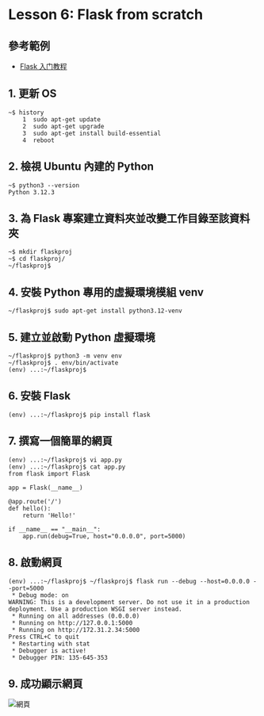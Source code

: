 # Lesson 6: Flask from scratch

## 參考範例

* [Flask 入门教程](https://tutorial.helloflask.com/)

## 1. 更新 OS

```
~$ history
    1  sudo apt-get update
    2  sudo apt-get upgrade
    3  sudo apt-get install build-essential
    4  reboot
```

## 2. 檢視 Ubuntu 內建的 Python

```
~$ python3 --version
Python 3.12.3
```

## 3. 為 Flask 專案建立資料夾並改變工作目錄至該資料夾

```
~$ mkdir flaskproj
~$ cd flaskproj/
~/flaskproj$
```

## 4. 安裝 Python 專用的虛擬環境模組 venv

```
~/flaskproj$ sudo apt-get install python3.12-venv
```

## 5. 建立並啟動 Python 虛擬環境

```
~/flaskproj$ python3 -m venv env
~/flaskproj$ . env/bin/activate
(env) ...:~/flaskproj$
```

## 6. 安裝 Flask

```
(env) ...:~/flaskproj$ pip install flask
```

## 7. 撰寫一個簡單的網頁

```
(env) ...:~/flaskproj$ vi app.py
(env) ...:~/flaskproj$ cat app.py
from flask import Flask

app = Flask(__name__)

@app.route('/')
def hello():
    return 'Hello!'

if __name__ == "__main__":
    app.run(debug=True, host="0.0.0.0", port=5000)
```

## 8. 啟動網頁

```
(env) ...:~/flaskproj$ ~/flaskproj$ flask run --debug --host=0.0.0.0 --port=5000
 * Debug mode: on
WARNING: This is a development server. Do not use it in a production deployment. Use a production WSGI server instead.
 * Running on all addresses (0.0.0.0)
 * Running on http://127.0.0.1:5000
 * Running on http://172.31.2.34:5000
Press CTRL+C to quit
 * Restarting with stat
 * Debugger is active!
 * Debugger PIN: 135-645-353
```

## 9. 成功顯示網頁

![網頁](https://github.com/user-attachments/assets/d8f3910f-1414-4dc8-af3e-26f66539ccec)
